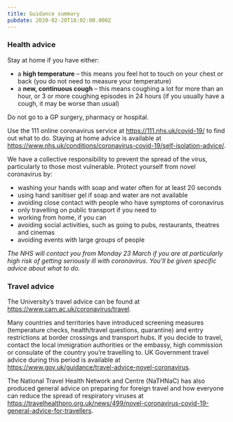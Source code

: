 ```yaml
---
title: Guidance summary
pubdate: 2020-02-20T18:02:00.000Z
---
```

### Health advice

Stay at home if you have either:

* a **high temperature** – this means you feel hot to touch on your chest or back (you do not need to measure your temperature)
* a **new, continuous cough** – this means coughing a lot for more than an hour, or 3 or more coughing episodes in 24 hours (if you usually have a cough, it may be worse than usual)

Do not go to a GP surgery, pharmacy or hospital. 

Use the 111 online coronavirus service at https://111.nhs.uk/covid-19/ to find out what to do. Staying at home advice is available at https://www.nhs.uk/conditions/coronavirus-covid-19/self-isolation-advice/.

We have a collective responsibility to prevent the spread of the virus, particularly to those most vulnerable. Protect yourself from novel coronavirus by:

* washing your hands with soap and water often for at least 20 seconds
* using hand sanitiser gel if soap and water are not available
* avoiding close contact with people who have symptoms of coronavirus
* only travelling on public transport if you need to
* working from home, if you can
* avoiding social activities, such as going to pubs, restaurants, theatres and cinemas
* avoiding events with large groups of people

_The NHS will contact you from Monday 23 March if you are at particularly high risk of getting seriously ill with coronavirus. You'll be given specific advice about what to do._

### Travel advice

The University’s travel advice can be found at https://www.cam.ac.uk/coronavirus/travel.

Many countries and territories have introduced screening measures (temperature checks, health/travel questions, quarantine) and entry restrictions at border crossings and transport hubs. If you decide to travel, contact the local immigration authorities or the embassy, high commission or consulate of the country you’re travelling to. UK Government travel advice during this period is available at https://www.gov.uk/guidance/travel-advice-novel-coronavirus.

The National Travel Health Network and Centre (NaTHNaC) has also produced general advice on preparing for foreign travel and how everyone can reduce the spread of respiratory viruses at https://travelhealthpro.org.uk/news/499/novel-coronavirus-covid-19-general-advice-for-travellers.
